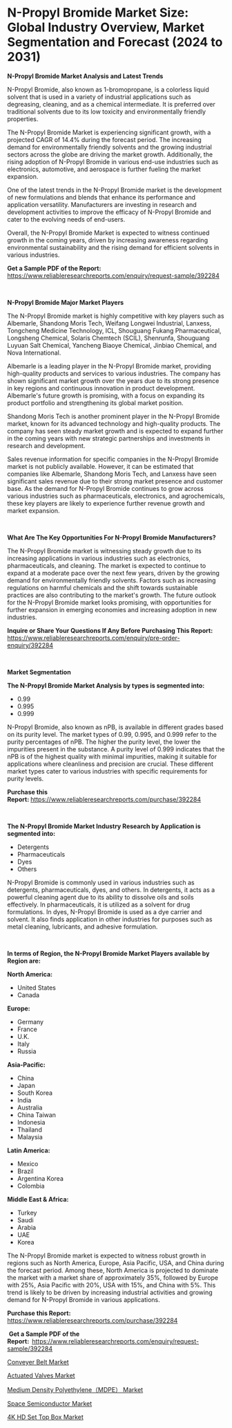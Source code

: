 <p><h1>N-Propyl Bromide Market Size: Global Industry Overview, Market Segmentation and Forecast (2024 to 2031)</h1></p><p><strong>N-Propyl Bromide Market Analysis and Latest Trends</strong></p>
<p><p>N-Propyl Bromide, also known as 1-bromopropane, is a colorless liquid solvent that is used in a variety of industrial applications such as degreasing, cleaning, and as a chemical intermediate. It is preferred over traditional solvents due to its low toxicity and environmentally friendly properties.</p><p>The N-Propyl Bromide Market is experiencing significant growth, with a projected CAGR of 14.4% during the forecast period. The increasing demand for environmentally friendly solvents and the growing industrial sectors across the globe are driving the market growth. Additionally, the rising adoption of N-Propyl Bromide in various end-use industries such as electronics, automotive, and aerospace is further fueling the market expansion.</p><p>One of the latest trends in the N-Propyl Bromide market is the development of new formulations and blends that enhance its performance and application versatility. Manufacturers are investing in research and development activities to improve the efficacy of N-Propyl Bromide and cater to the evolving needs of end-users.</p><p>Overall, the N-Propyl Bromide Market is expected to witness continued growth in the coming years, driven by increasing awareness regarding environmental sustainability and the rising demand for efficient solvents in various industries.</p></p>
<p><strong>Get a Sample PDF of the Report:&nbsp;</strong> <a href="https://www.reliableresearchreports.com/enquiry/request-sample/392284">https://www.reliableresearchreports.com/enquiry/request-sample/392284</a></p>
<p>&nbsp;</p>
<p><strong>N-Propyl Bromide Major Market Players</strong></p>
<p><p>The N-Propyl Bromide market is highly competitive with key players such as Albemarle, Shandong Moris Tech, Weifang Longwei Industrial, Lanxess, Tongcheng Medicine Technology, ICL, Shouguang Fukang Pharmaceutical, Longsheng Chemical, Solaris Chemtech (SCIL), Shenrunfa, Shouguang Luyuan Salt Chemical, Yancheng Biaoye Chemical, Jinbiao Chemical, and Nova International.</p><p>Albemarle is a leading player in the N-Propyl Bromide market, providing high-quality products and services to various industries. The company has shown significant market growth over the years due to its strong presence in key regions and continuous innovation in product development. Albemarle's future growth is promising, with a focus on expanding its product portfolio and strengthening its global market position.</p><p>Shandong Moris Tech is another prominent player in the N-Propyl Bromide market, known for its advanced technology and high-quality products. The company has seen steady market growth and is expected to expand further in the coming years with new strategic partnerships and investments in research and development.</p><p>Sales revenue information for specific companies in the N-Propyl Bromide market is not publicly available. However, it can be estimated that companies like Albemarle, Shandong Moris Tech, and Lanxess have seen significant sales revenue due to their strong market presence and customer base. As the demand for N-Propyl Bromide continues to grow across various industries such as pharmaceuticals, electronics, and agrochemicals, these key players are likely to experience further revenue growth and market expansion.</p></p>
<p>&nbsp;</p>
<p><strong>What Are The Key Opportunities For N-Propyl Bromide Manufacturers?</strong></p>
<p><p>The N-Propyl Bromide market is witnessing steady growth due to its increasing applications in various industries such as electronics, pharmaceuticals, and cleaning. The market is expected to continue to expand at a moderate pace over the next few years, driven by the growing demand for environmentally friendly solvents. Factors such as increasing regulations on harmful chemicals and the shift towards sustainable practices are also contributing to the market's growth. The future outlook for the N-Propyl Bromide market looks promising, with opportunities for further expansion in emerging economies and increasing adoption in new industries.</p></p>
<p><strong>Inquire or Share Your Questions If Any Before Purchasing This Report:</strong> <a href="https://www.reliableresearchreports.com/enquiry/pre-order-enquiry/392284">https://www.reliableresearchreports.com/enquiry/pre-order-enquiry/392284</a></p>
<p>&nbsp;</p>
<p><strong>Market Segmentation</strong></p>
<p><strong>The N-Propyl Bromide Market Analysis by types is segmented into:</strong></p>
<p><ul><li>0.99</li><li>0.995</li><li>0.999</li></ul></p>
<p><p>N-Propyl Bromide, also known as nPB, is available in different grades based on its purity level. The market types of 0.99, 0.995, and 0.999 refer to the purity percentages of nPB. The higher the purity level, the lower the impurities present in the substance. A purity level of 0.999 indicates that the nPB is of the highest quality with minimal impurities, making it suitable for applications where cleanliness and precision are crucial. These different market types cater to various industries with specific requirements for purity levels.</p></p>
<p><strong>Purchase this Report:&nbsp;</strong><a href="https://www.reliableresearchreports.com/purchase/392284">https://www.reliableresearchreports.com/purchase/392284</a></p>
<p>&nbsp;</p>
<p><strong>The N-Propyl Bromide Market Industry Research by Application is segmented into:</strong></p>
<p><ul><li>Detergents</li><li>Pharmaceuticals</li><li>Dyes</li><li>Others</li></ul></p>
<p><p>N-Propyl Bromide is commonly used in various industries such as detergents, pharmaceuticals, dyes, and others. In detergents, it acts as a powerful cleaning agent due to its ability to dissolve oils and soils effectively. In pharmaceuticals, it is utilized as a solvent for drug formulations. In dyes, N-Propyl Bromide is used as a dye carrier and solvent. It also finds application in other industries for purposes such as metal cleaning, lubricants, and adhesive formulation.</p></p>
<p>&nbsp;</p>
<p><strong>In terms of Region, the N-Propyl Bromide Market Players available by Region are:</strong></p>
<p>
    <p> <strong> North America: </strong>
        <ul>
            <li>United States</li>
            <li>Canada</li>
        </ul>
        </p> 
    <p> <strong> Europe: </strong>
        <ul>
            <li>Germany</li>
            <li>France</li>
            <li>U.K.</li>
            <li>Italy</li>
            <li>Russia</li>
        </ul>
        </p> 
    <p> <strong> Asia-Pacific: </strong>
        <ul>
            <li>China</li>
            <li>Japan</li>
            <li>South Korea</li>
            <li>India</li>
            <li>Australia</li>
            <li>China Taiwan</li>
            <li>Indonesia</li>
            <li>Thailand</li>
            <li>Malaysia</li>
        </ul>
        </p> 
    <p> <strong> Latin America: </strong>
        <ul>
            <li>Mexico</li>
            <li>Brazil</li>
            <li>Argentina Korea</li>
            <li>Colombia</li>
        </ul>
        </p> 
    <p> <strong> Middle East & Africa: </strong>
        <ul>
            <li>Turkey</li>
            <li>Saudi</li>
            <li>Arabia</li>
            <li>UAE</li>
            <li>Korea</li>
        </ul>
    </p>
    </p>
<p><p>The N-Propyl Bromide market is expected to witness robust growth in regions such as North America, Europe, Asia Pacific, USA, and China during the forecast period. Among these, North America is projected to dominate the market with a market share of approximately 35%, followed by Europe with 25%, Asia Pacific with 20%, USA with 15%, and China with 5%. This trend is likely to be driven by increasing industrial activities and growing demand for N-Propyl Bromide in various applications.</p></p>
<p><strong>Purchase this Report: </strong><a href="https://www.reliableresearchreports.com/purchase/392284">https://www.reliableresearchreports.com/purchase/392284</a></p>
<p>&nbsp;<strong>Get a Sample PDF of the Report:&nbsp;&nbsp;</strong><a href="https://www.reliableresearchreports.com/enquiry/request-sample/392284">https://www.reliableresearchreports.com/enquiry/request-sample/392284</a></p>
<p><strong></strong></p>
<p><p><a href="https://valiant-lunge-8fe.notion.site/Conveyer-Belt-Market-Furnish-Information-about-Market-Size-Market-Share-Market-Dynamics-and-Proje-50423dbb8bbd41e993d369dfc7d90286">Conveyer Belt Market</a></p><p><a href="https://picayune-night-cbd.notion.site/Actuated-Valves-Market-Size-and-Examines-its-Market-Scope-with-a-Primary-Focus-on-Growth-Opportuni-6073e583c5ae4ffe85f330a021a5acf4">Actuated Valves Market</a></p><p><a href="https://artistic-helicopter-ca9.notion.site/Medium-Density-Polyethylene-MDPE-Market-Dynamics-2024-2031-Also-about-Its-Market-Trends-Projectio-99016fe30a1a407d8dccbd139e47db5b">Medium Density Polyethylene（MDPE） Market</a></p><p><a href="https://view.publitas.com/reportprime-1/space-semiconductor-market-with-the-goal-of-estimating-the-market-size-and-future-growth-potential-of-various-market-segments-based-on-component-applications-end-user-and-region/">Space Semiconductor Market</a></p><p><a href="https://view.publitas.com/reportprime-1/4k-hd-set-top-box-market-size-furnishes-valuable-information-encompassing-market-share-market-trends-and-projections-spanning-from-2024-to-2031/">4K HD Set Top Box Market</a></p></p>